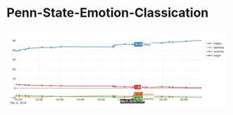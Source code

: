 # Penn-State-Emotion-Classication
![alt text](https://github.com/stefanjuang/Penn-State-Emotion-Classication/blob/master/Screen%20Shot%202018-03-22%20at%202.03.36%20PM.png)
